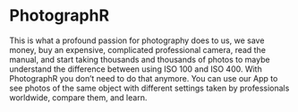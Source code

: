 PhotographR
===========
This is what a profound passion for photography does to us, we save money, buy an expensive, complicated professional camera, read the manual, and start taking thousands and thousands of photos to maybe understand the difference between using ISO 100 and ISO 400. With PhotographR you don’t need to do that anymore. You can use our App to see photos of the same object with different settings taken by professionals worldwide, compare them, and learn.
